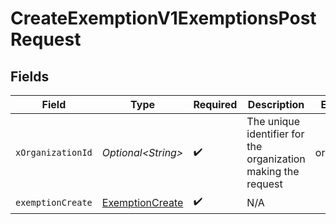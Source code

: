 # CreateExemptionV1ExemptionsPostRequest


## Fields

| Field                                                         | Type                                                          | Required                                                      | Description                                                   | Example                                                       |
| ------------------------------------------------------------- | ------------------------------------------------------------- | ------------------------------------------------------------- | ------------------------------------------------------------- | ------------------------------------------------------------- |
| `xOrganizationId`                                             | *Optional\<String>*                                           | :heavy_check_mark:                                            | The unique identifier for the organization making the request | org_12345                                                     |
| `exemptionCreate`                                             | [ExemptionCreate](../../models/components/ExemptionCreate.md) | :heavy_check_mark:                                            | N/A                                                           |                                                               |